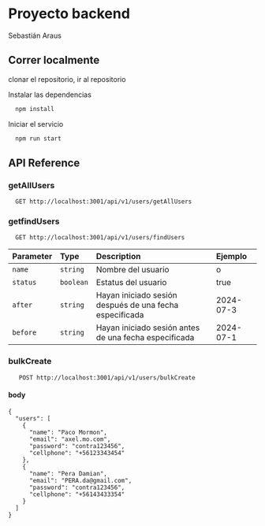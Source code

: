 
# Proyecto backend

Sebastián Araus


## Correr localmente

clonar el repositorio,
ir al repositorio

Instalar las dependencias

```bash
  npm install
```

Iniciar el servicio

```bash
  npm run start
```


## API Reference

### getAllUsers
```http
  GET http://localhost:3001/api/v1/users/getAllUsers
```
### getfindUsers

```http
  GET http://localhost:3001/api/v1/users/findUsers
```
| Parameter | Type     | Description                |Ejemplo            |
| :-------- | :------- | :------------------------- |:------------------------- |
| `name` | `string` | Nombre del usuario  |o                  |
| `status` | `boolean` | Estatus del usuario |true              |
| `after` | `string` | Hayan iniciado sesión después de una fecha especificada|2024-07-3         |
| `before` | `string` | Hayan iniciado sesión antes de una fecha especificada |2024-07-1         |


### bulkCreate

```http
   POST http://localhost:3001/api/v1/users/bulkCreate
```
#### body 
```
{
  "users": [
    {
      "name": "Paco Mormon",
      "email": "axel.mo.com",
      "password": "contra123456",
      "cellphone": "+56123343454"
    },
    {
      "name": "Pera Damian",
      "email": "PERA.da@gmail.com",
      "password": "contra123456",
      "cellphone": "+56143433354"
    }
  ]
}
```